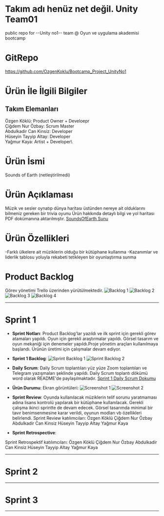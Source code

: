 # Takım adı henüz net değil. Unity Team01
public repo for --Unity no1-- team @ Oyun ve uygulama akademisi bootcamp

# GitRepo 
https://github.com/OzgenKoklu/Bootcamp_Project_UnityNo1

# Ürün İle İlgili Bilgiler

## Takım Elemanları
Özgen Köklü: Product Owner + Develoepr\
Çiğdem Nur Özbay: Scrum Master\
Abdulkadir Can Kinsiz: Developer \
Hüseyin Tayyip Altay: Developer\
Yağmur Kaya: Artist + Developer\

# Ürün İsmi 
Sounds of Earth (netleştirilmedi)

  
# Ürün Açıklaması
Müzik ve sesler oynatıp dünya haritası üstünden nereye ait olduklarını bilmeniz gereken bir trivia oyunu
Ürün hakkında detaylı bilgi ve yol haritası PDF dokümanına aktarılmıştır.
[SoundsOfEarth Sunu](https://github.com/OzgenKoklu/Bootcamp_Project_UnityNo1/blob/cigdemnurozbay-projectmanagement/SoundOfEarthSunu.pdf)

# Ürün Özellikleri
-Farklı ülkelere ait müziklerin olduğu bir kütüphane kullanma
-Kazanımlar ve liderlik tablosu yoluyla rekabeti tetikleyen bir oyunlaştırma sunma

# Product Backlog
Görev yönetimi Trello üzerinden yürütülmektedir.
  ![Backlog 1](https://github.com/OzgenKoklu/Bootcamp_Project_UnityNo1/blob/cigdemnurozbay-projectmanagement/ProductBacklog1.png)
  ![Backlog 2](https://github.com/OzgenKoklu/Bootcamp_Project_UnityNo1/blob/cigdemnurozbay-projectmanagement/ProductBacklog2.png)
  ![Backlog 3](https://github.com/OzgenKoklu/Bootcamp_Project_UnityNo1/blob/cigdemnurozbay-projectmanagement/ProductBacklog3.png)
  ![Backlog 4](https://github.com/OzgenKoklu/Bootcamp_Project_UnityNo1/blob/cigdemnurozbay-projectmanagement/ProductBacklog4.png)

---

# Sprint 1

- **Sprint Notları**: Product Backlog'lar yazıldı ve ilk sprint için gerekli görev atamaları yapıldı. Oyun için gerekli araştırmalar yapıldı. Görsel tasarım ve oyun mekaniği için denemeler yapıldı.Proje yönetim araçları kullanılmaya başlandı. Ürünün üretimi için çalışmalar devam ediyor.

- **Sprint 1 Backlog**: 
  ![Sprint Backlog 1](https://github.com/OzgenKoklu/Bootcamp_Project_UnityNo1/blob/cigdemnurozbay-projectmanagement/Sprint1Backlog.png)
  ![Sprint Backlog 2](https://github.com/OzgenKoklu/Bootcamp_Project_UnityNo1/blob/cigdemnurozbay-projectmanagement/Sprint1Backlog2.png)

- **Daily Scrum**: 
Daily Scrum toplantıları yüz yüze Zoom toplantıları ve Telegram yazışmaları şeklinde yapıldı. Daily Scrum toplantı dökümü word olarak README'de paylaşılmaktadır.
[Sprint 1 Daily Scrum Dokumu](https://github.com/OzgenKoklu/Bootcamp_Project_UnityNo1/blob/cigdemnurozbay-projectmanagement/DailyScrumMeetingNotesSprint1.docx?raw=true)

- **Ürün Durumu**: Ekran görüntüleri:
  ![Screenshot 1](https://github.com/OzgenKoklu/Bootcamp_Project_UnityNo1/blob/cigdemnurozbay-projectmanagement/productss1.jpeg)
  ![Screenshot 2](https://github.com/OzgenKoklu/Bootcamp_Project_UnityNo1/blob/cigdemnurozbay-projectmanagement/productss2.jpeg)
  
- **Sprint Review**: 
Oyunda kullanılacak müziklerin telif sorunu yaratmaması adına lisans kontrolü yapılarak bir kütüphane kullanılacak. Gerekli çalışma ikinci sprintte de devam edecek. Görsel tasarımda minimal bir tavır benimsenmesine karar verildi, oyunun modları vb özellikleri belirlendi.
Sprint Review katılımcıları:
Özgen Köklü
Çiğdem Nur Özbay
Abdulkadir Can Kinsiz
Hüseyin Tayyip Altay
Yağmur Kaya


- **Sprint Retrospective**:

Sprint Retrospektif katılımcıları:
Özgen Köklü
Çiğdem Nur Özbay
Abdulkadir Can Kinsiz
Hüseyin Tayyip Altay
Yağmur Kaya


---

# Sprint 2


---

# Sprint 3

---
